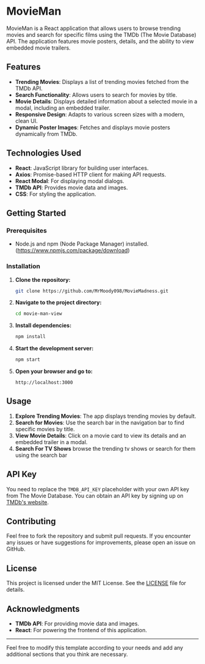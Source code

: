 # MovieMan

MovieMan is a React application that allows users to browse trending movies and search for specific films using the TMDb (The Movie Database) API. The application features movie posters, details, and the ability to view embedded movie trailers.

## Features

- **Trending Movies**: Displays a list of trending movies fetched from the TMDb API.
- **Search Functionality**: Allows users to search for movies by title.
- **Movie Details**: Displays detailed information about a selected movie in a modal, including an embedded trailer.
- **Responsive Design**: Adapts to various screen sizes with a modern, clean UI.
- **Dynamic Poster Images**: Fetches and displays movie posters dynamically from TMDb.

## Technologies Used

- **React**: JavaScript library for building user interfaces.
- **Axios**: Promise-based HTTP client for making API requests.
- **React Modal**: For displaying modal dialogs.
- **TMDb API**: Provides movie data and images.
- **CSS**: For styling the application.

## Getting Started

### Prerequisites

- Node.js and npm (Node Package Manager) installed. (https://www.npmjs.com/package/download)

### Installation

1. **Clone the repository:**

    ```bash
    git clone https://github.com/MrMoody098/MovieMadness.git
    ```

2. **Navigate to the project directory:**

    ```bash
    cd movie-man-view
    ```

3. **Install dependencies:**

    ```bash
    npm install
    ```

4. **Start the development server:**

    ```bash
    npm start
    ```

5. **Open your browser and go to:**

    ```
    http://localhost:3000
    ```

## Usage

1. **Explore Trending Movies**: The app displays trending movies by default.
2. **Search for Movies**: Use the search bar in the navigation bar to find specific movies by title.
3. **View Movie Details**: Click on a movie card to view its details and an embedded trailer in a modal.
4. **Search For TV Shows** browse the trending tv shows or search for them using the search bar
## API Key

You need to replace the `TMDB_API_KEY` placeholder with your own API key from The Movie Database. You can obtain an API key by signing up on [TMDb's website](https://www.themoviedb.org/).

## Contributing

Feel free to fork the repository and submit pull requests. If you encounter any issues or have suggestions for improvements, please open an issue on GitHub.

## License

This project is licensed under the MIT License. See the [LICENSE](LICENSE) file for details.

## Acknowledgments

- **TMDb API**: For providing movie data and images.
- **React**: For powering the frontend of this application.

---

Feel free to modify this template according to your needs and add any additional sections that you think are necessary.
